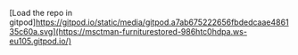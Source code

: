 
[Load the repo in gitpod]https://gitpod.io/static/media/gitpod.a7ab675222656fbdedcaae486135c60a.svg](https://msctman-furniturestored-986htc0hdpa.ws-eu105.gitpod.io/)
